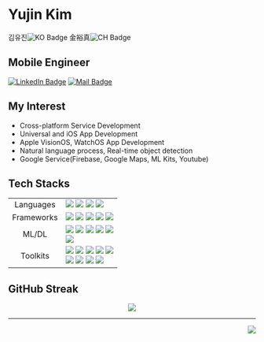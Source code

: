 <!--MyProfiles-->
# <a name="yujin-kim"></a> Yujin Kim 
김유진![KO Badge](https://img.shields.io/badge/한-000?style=flat&logoColor=fff) 金裕真![CH Badge](https://img.shields.io/badge/漢-000?style=flat&logoColor=fff)<br/>

<!--Resume Links-->

## Mobile Engineer

[![LinkedIn Badge](https://img.shields.io/badge/LinkedIn-0A66C2?style=flat&logo=LinkedIn&logoColor=fff&link=https://www.linkedin.com/in/yujinkim1111)](https://www.linkedin.com/in/yujinkim1111)
[![Mail Badge](https://img.shields.io/badge/Send_Mail-005FF9?style=flat&logo=Mail.Ru&logoColor=fff&link=mailto:yujinkim1.dev@gmail.com)](mailto:yujinkim1.dev@gmail.com)

<!--Interest List-->

## My Interest

- Cross-platform Service Development
- Universal and iOS App Development
- Apple VisionOS, WatchOS App Development
- Natural language process, Real-time object detection
- Google Service(Firebase, Google Maps, ML Kits, Youtube)

<!--Tech Stacks-->

## Tech Stacks
<div>
    <table align="center" border="0">
        <tr>
            <td align="center">Languages</td>
            <td>
                <img src="https://img.shields.io/badge/Dart-0175C2?style=flate&logo=Dart&logoColor=FFF" /> 
                <img src="https://img.shields.io/badge/Swift-F05138?style=flat&logo=Swift&logoColor=FFF" />
                <img src="https://img.shields.io/badge/Python-3776AB?style=flat&logo=Python&logoColor=FFE502" />
                <img src="https://img.shields.io/badge/Java-ED8B00?style=flat&logo=openJDK&logoColor=FFF" />
            </td>
        </tr>
        <tr>
            <td align="center">Frameworks</td>
            <td>
                <img src="https://img.shields.io/badge/Flutter-0175C2?style=flat&logo=Flutter&logoColor=FFF" />
                <img src="https://img.shields.io/badge/Android-FFF?style=flat&logo=Android&logoColor=3DDC84" />
                <img src="https://img.shields.io/badge/iOS-000?style=flat&logo=Apple&logoColor=FFF" />
                <img src="https://img.shields.io/badge/UIKit-2396F3?style=flat&logo=UIKit&logoColor=000" />
                <img src="https://img.shields.io/badge/SwiftUI-007FFF?style=flat&logo=Swift&logoColor=000" />
            </td>
        </tr>
        <tr>
            <td align="center">ML/DL</td>
            <td>
                <img src="https://img.shields.io/badge/Keras-D00000?style=flat&logo=Keras&logoColor=FFF" />
                <img src="https://img.shields.io/badge/Jupyter-F37626?style=flat&logo=Jupyter&logoColor=FFF" />
                <img src="https://img.shields.io/badge/ScikitLearn-F7931E?style=flat&logo=ScikitLearn&logoColor=FFF" />
                <img src="https://img.shields.io/badge/Tensorflow-FF6F00?style=flat&logo=Tensorflow&logoColor=FFF" />
                <img src="https://img.shields.io/badge/Pytorch-EE4C2C?style=flat&logo=Pytorch&logoColor=FFF" /><br />
                <img src="https://img.shields.io/badge/Core_ML-1386A6?style=flat&logo=Swift&logoColor=FFF" />
            </td>
        </tr>
        <tr>
            <td align="center">Toolkits</td>
            <td>
                <img src="https://img.shields.io/badge/VScode-007ACC?style=flat&logo=VisualStudioCode&logoColor=FFF" />
                <img src="https://img.shields.io/badge/Xcode-147EFB?style=flat&logo=Xcode&logoColor=FFF" />
                <img src="https://img.shields.io/badge/EclipseIDE-2C2255?style=flat&logo=EclipseIDE&logoColor=FFF" />
                <img src="https://img.shields.io/badge/AndroidStudio-FFF?style=flat&logo=AndroidStudio&logoColor=3DDC84" />
                <img src="https://img.shields.io/badge/IDEA-FFF?style=flat&logo=IntellijIDEA&logoColor=000"/><br/>
                <img src="https://img.shields.io/badge/MicrosoftOffice-D83B01?style=flat&logo=MicrosoftOffice&logoColor=FFF" />
                <img src="https://img.shields.io/badge/Obsidian-483699?style=flat&logo=Obsidian&logoColor=FFF"/>
                <img src="https://img.shields.io/badge/Notion-000000?style=flat&logo=Notion&logoColor=FFF" />
                <img src="https://img.shields.io/badge/Figma-F24E1E?style=flat&logo=Figma&logoColor=FFF" />
            </td>
        </tr>
    </table>
</div>

<!--GitHub Streak Stats-->
## GitHub Streak
<div align="center">
    <img src="https://github-readme-streak-stats.herokuapp.com/?user=yujinkim1&theme=swift&hide_border=true" />
</div>

---

<!--Visit Counts-->
<div align="right">
    <img src="https://visitcount.itsvg.in/api?id=yujinkim1&icon=5&color=12" />
</div>
